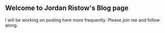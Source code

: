 ## Welcome to Jordan Ristow's Blog page

I will be working on posting here more frequently. Please join me and follow along.
